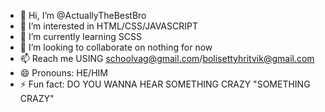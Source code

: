 - 👋 Hi, I’m @ActuallyTheBestBro
- 👀 I’m interested in HTML/CSS/JAVASCRIPT
- 🌱 I’m currently learning SCSS
- 💞️ I’m looking to collaborate on nothing for now
- 📫 Reach me USING schoolvag@gmail.com/bolisettyhritvik@gmail.com
- 😄 Pronouns: HE/HIM
- ⚡ Fun fact: DO YOU WANNA HEAR SOMETHING CRAZY "SOMETHING CRAZY"

<!---
ActuallyTheBestBro/ActuallyTheBestBro is a ✨ special ✨ repository because its `README.md` (this file) appears on your GitHub profile.
You can click the Preview link to take a look at your changes.
--->
